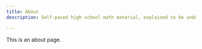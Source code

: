 ```yaml
---
title: About
description: Self-paced high school math material, explained to be understood.

---
```


This is an about page.